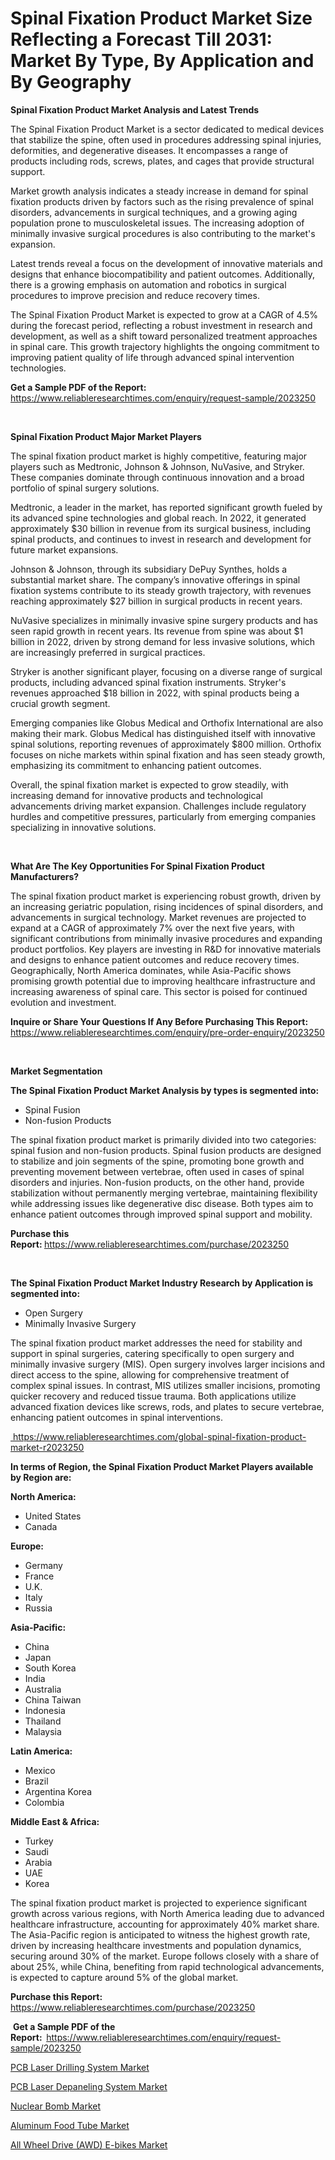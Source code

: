 <p><h1>Spinal Fixation Product Market Size Reflecting a Forecast Till 2031: Market By Type, By Application and By Geography</h1></p><p><strong>Spinal Fixation Product Market Analysis and Latest Trends</strong></p>
<p><p>The Spinal Fixation Product Market is a sector dedicated to medical devices that stabilize the spine, often used in procedures addressing spinal injuries, deformities, and degenerative diseases. It encompasses a range of products including rods, screws, plates, and cages that provide structural support.</p><p>Market growth analysis indicates a steady increase in demand for spinal fixation products driven by factors such as the rising prevalence of spinal disorders, advancements in surgical techniques, and a growing aging population prone to musculoskeletal issues. The increasing adoption of minimally invasive surgical procedures is also contributing to the market's expansion. </p><p>Latest trends reveal a focus on the development of innovative materials and designs that enhance biocompatibility and patient outcomes. Additionally, there is a growing emphasis on automation and robotics in surgical procedures to improve precision and reduce recovery times. </p><p>The Spinal Fixation Product Market is expected to grow at a CAGR of 4.5% during the forecast period, reflecting a robust investment in research and development, as well as a shift toward personalized treatment approaches in spinal care. This growth trajectory highlights the ongoing commitment to improving patient quality of life through advanced spinal intervention technologies.</p></p>
<p><strong>Get a Sample PDF of the Report:&nbsp;</strong> <a href="https://www.reliableresearchtimes.com/enquiry/request-sample/2023250?utm_campaign=1593&utm_medium=2&utm_source=Github&utm_content=ia&utm_term=28102024&utm_id=spinal-fixation-product">https://www.reliableresearchtimes.com/enquiry/request-sample/2023250</a></p>
<p>&nbsp;</p>
<p><strong>Spinal Fixation Product Major Market Players</strong></p>
<p><p>The spinal fixation product market is highly competitive, featuring major players such as Medtronic, Johnson & Johnson, NuVasive, and Stryker. These companies dominate through continuous innovation and a broad portfolio of spinal surgery solutions.</p><p>Medtronic, a leader in the market, has reported significant growth fueled by its advanced spine technologies and global reach. In 2022, it generated approximately $30 billion in revenue from its surgical business, including spinal products, and continues to invest in research and development for future market expansions.</p><p>Johnson & Johnson, through its subsidiary DePuy Synthes, holds a substantial market share. The company’s innovative offerings in spinal fixation systems contribute to its steady growth trajectory, with revenues reaching approximately $27 billion in surgical products in recent years.</p><p>NuVasive specializes in minimally invasive spine surgery products and has seen rapid growth in recent years. Its revenue from spine was about $1 billion in 2022, driven by strong demand for less invasive solutions, which are increasingly preferred in surgical practices.</p><p>Stryker is another significant player, focusing on a diverse range of surgical products, including advanced spinal fixation instruments. Stryker's revenues approached $18 billion in 2022, with spinal products being a crucial growth segment.</p><p>Emerging companies like Globus Medical and Orthofix International are also making their mark. Globus Medical has distinguished itself with innovative spinal solutions, reporting revenues of approximately $800 million. Orthofix focuses on niche markets within spinal fixation and has seen steady growth, emphasizing its commitment to enhancing patient outcomes.</p><p>Overall, the spinal fixation market is expected to grow steadily, with increasing demand for innovative products and technological advancements driving market expansion. Challenges include regulatory hurdles and competitive pressures, particularly from emerging companies specializing in innovative solutions.</p></p>
<p>&nbsp;</p>
<p><strong>What Are The Key Opportunities For Spinal Fixation Product Manufacturers?</strong></p>
<p><p>The spinal fixation product market is experiencing robust growth, driven by an increasing geriatric population, rising incidences of spinal disorders, and advancements in surgical technology. Market revenues are projected to expand at a CAGR of approximately 7% over the next five years, with significant contributions from minimally invasive procedures and expanding product portfolios. Key players are investing in R&D for innovative materials and designs to enhance patient outcomes and reduce recovery times. Geographically, North America dominates, while Asia-Pacific shows promising growth potential due to improving healthcare infrastructure and increasing awareness of spinal care. This sector is poised for continued evolution and investment.</p></p>
<p><strong>Inquire or Share Your Questions If Any Before Purchasing This Report:</strong> <a href="https://www.reliableresearchtimes.com/enquiry/pre-order-enquiry/2023250?utm_campaign=1593&utm_medium=2&utm_source=Github&utm_content=ia&utm_term=28102024&utm_id=spinal-fixation-product">https://www.reliableresearchtimes.com/enquiry/pre-order-enquiry/2023250</a></p>
<p>&nbsp;</p>
<p><strong>Market Segmentation</strong></p>
<p><strong>The Spinal Fixation Product Market Analysis by types is segmented into:</strong></p>
<p><ul><li>Spinal Fusion</li><li>Non-fusion Products</li></ul></p>
<p><p>The spinal fixation product market is primarily divided into two categories: spinal fusion and non-fusion products. Spinal fusion products are designed to stabilize and join segments of the spine, promoting bone growth and preventing movement between vertebrae, often used in cases of spinal disorders and injuries. Non-fusion products, on the other hand, provide stabilization without permanently merging vertebrae, maintaining flexibility while addressing issues like degenerative disc disease. Both types aim to enhance patient outcomes through improved spinal support and mobility.</p></p>
<p><strong>Purchase this Report:&nbsp;</strong><a href="https://www.reliableresearchtimes.com/purchase/2023250?utm_campaign=1593&utm_medium=2&utm_source=Github&utm_content=ia&utm_term=28102024&utm_id=spinal-fixation-product">https://www.reliableresearchtimes.com/purchase/2023250</a></p>
<p>&nbsp;</p>
<p><strong>The Spinal Fixation Product Market Industry Research by Application is segmented into:</strong></p>
<p><ul><li>Open Surgery</li><li>Minimally Invasive Surgery</li></ul></p>
<p><p>The spinal fixation product market addresses the need for stability and support in spinal surgeries, catering specifically to open surgery and minimally invasive surgery (MIS). Open surgery involves larger incisions and direct access to the spine, allowing for comprehensive treatment of complex spinal issues. In contrast, MIS utilizes smaller incisions, promoting quicker recovery and reduced tissue trauma. Both applications utilize advanced fixation devices like screws, rods, and plates to secure vertebrae, enhancing patient outcomes in spinal interventions.</p></p>
<p><a href="https://www.reliableresearchtimes.com/global-spinal-fixation-product-market-r2023250?utm_campaign=1593&utm_medium=2&utm_source=Github&utm_content=ia&utm_term=28102024&utm_id=spinal-fixation-product">&nbsp;https://www.reliableresearchtimes.com/global-spinal-fixation-product-market-r2023250</a></p>
<p><strong>In terms of Region, the Spinal Fixation Product Market Players available by Region are:</strong></p>
<p>
    <p> <strong> North America: </strong>
        <ul>
            <li>United States</li>
            <li>Canada</li>
        </ul>
        </p> 
    <p> <strong> Europe: </strong>
        <ul>
            <li>Germany</li>
            <li>France</li>
            <li>U.K.</li>
            <li>Italy</li>
            <li>Russia</li>
        </ul>
        </p> 
    <p> <strong> Asia-Pacific: </strong>
        <ul>
            <li>China</li>
            <li>Japan</li>
            <li>South Korea</li>
            <li>India</li>
            <li>Australia</li>
            <li>China Taiwan</li>
            <li>Indonesia</li>
            <li>Thailand</li>
            <li>Malaysia</li>
        </ul>
        </p> 
    <p> <strong> Latin America: </strong>
        <ul>
            <li>Mexico</li>
            <li>Brazil</li>
            <li>Argentina Korea</li>
            <li>Colombia</li>
        </ul>
        </p> 
    <p> <strong> Middle East & Africa: </strong>
        <ul>
            <li>Turkey</li>
            <li>Saudi</li>
            <li>Arabia</li>
            <li>UAE</li>
            <li>Korea</li>
        </ul>
    </p>
    </p>
<p><p>The spinal fixation product market is projected to experience significant growth across various regions, with North America leading due to advanced healthcare infrastructure, accounting for approximately 40% market share. The Asia-Pacific region is anticipated to witness the highest growth rate, driven by increasing healthcare investments and population dynamics, securing around 30% of the market. Europe follows closely with a share of about 25%, while China, benefiting from rapid technological advancements, is expected to capture around 5% of the global market.</p></p>
<p><strong>Purchase this Report: </strong><a href="https://www.reliableresearchtimes.com/purchase/2023250?utm_campaign=1593&utm_medium=2&utm_source=Github&utm_content=ia&utm_term=28102024&utm_id=spinal-fixation-product">https://www.reliableresearchtimes.com/purchase/2023250</a></p>
<p>&nbsp;<strong>Get a Sample PDF of the Report:&nbsp;&nbsp;</strong><a href="https://www.reliableresearchtimes.com/enquiry/request-sample/2023250?utm_campaign=1593&utm_medium=2&utm_source=Github&utm_content=ia&utm_term=28102024&utm_id=spinal-fixation-product">https://www.reliableresearchtimes.com/enquiry/request-sample/2023250</a></p>
<p><strong></strong></p>
<p><p><a href="https://www.linkedin.com/pulse/global-pcb-laser-drilling-system-market-focus-product-type-pwi2e?utm_campaign=1593&utm_medium=2&utm_source=Github&utm_content=ia&utm_term=28102024&utm_id=spinal-fixation-product">PCB Laser Drilling System Market</a></p><p><a href="https://www.linkedin.com/pulse/pcb-laser-depaneling-system-market-forecast-global-trends-analysis-mvive?utm_campaign=1593&utm_medium=2&utm_source=Github&utm_content=ia&utm_term=28102024&utm_id=spinal-fixation-product">PCB Laser Depaneling System Market</a></p><p><a href="https://www.linkedin.com/pulse/strategic-roadmap-success-global-nuclear-bomb-market-analysis-2024-5loxe?utm_campaign=1593&utm_medium=2&utm_source=Github&utm_content=ia&utm_term=28102024&utm_id=spinal-fixation-product">Nuclear Bomb Market</a></p><p><a href="https://www.linkedin.com/pulse/aluminum-food-tube-industry-forecast-market-shifts-strategic-ugjue?utm_campaign=1593&utm_medium=2&utm_source=Github&utm_content=ia&utm_term=28102024&utm_id=spinal-fixation-product">Aluminum Food Tube Market</a></p><p><a href="https://issuu.com/reportprime-2/docs/all-wheel-drive-awd-e-bikes-market-_441a8679b70d61?utm_campaign=1593&utm_medium=2&utm_source=Github&utm_content=ia&utm_term=28102024&utm_id=spinal-fixation-product">All Wheel Drive (AWD) E-bikes Market</a></p></p>